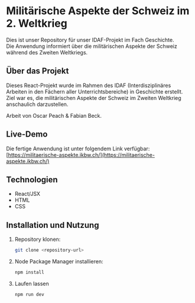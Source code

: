 # Militärische Aspekte der Schweiz im 2. Weltkrieg

Dies ist unser Repository für unser IDAF-Projekt im Fach Geschichte.  
Die Anwendung informiert über die militärischen Aspekte der Schweiz während des Zweiten Weltkriegs.

## Über das Projekt

Dieses React-Projekt wurde im Rahmen des IDAF (Interdisziplinäres Arbeiten in den Fächern aller Unterrichtsbereiche) in Geschichte erstellt.  
Ziel war es, die militärischen Aspekte der Schweiz im Zweiten Weltkrieg anschaulich darzustellen.

Arbeit von Oscar Peach & Fabian Beck.

## Live-Demo

Die fertige Anwendung ist unter folgendem Link verfügbar:  
[https://militaerische-aspekte.ikbw.ch/](https://militaerische-aspekte.ikbw.ch/)

## Technologien

- React/JSX  
- HTML
- CSS

## Installation und Nutzung

1. Repository klonen:  
   ```bash
   git clone <repository-url>

2. Node Package Manager installieren:
   ```bash
   npm install

3. Laufen lassen
   ```bash
   npm run dev
